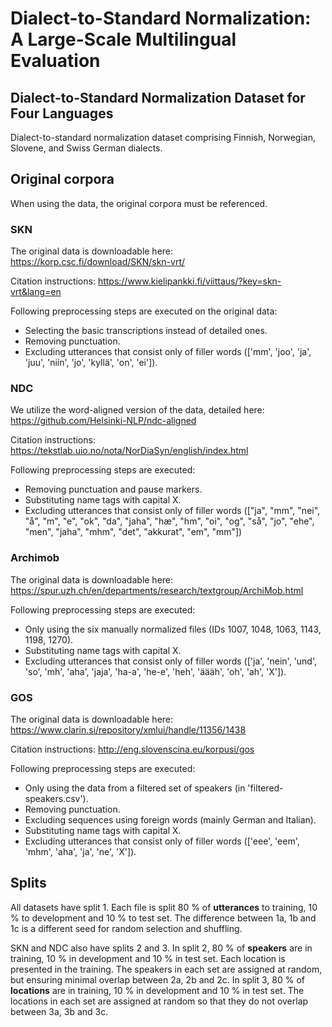 # Dialect-to-Standard Normalization: A Large-Scale Multilingual Evaluation

## Dialect-to-Standard Normalization Dataset for Four Languages

Dialect-to-standard normalization dataset comprising Finnish, Norwegian, Slovene, and Swiss German dialects.

## Original corpora
When using the data, the original corpora must be referenced.

### SKN
The original data is downloadable here: https://korp.csc.fi/download/SKN/skn-vrt/

Citation instructions: https://www.kielipankki.fi/viittaus/?key=skn-vrt&lang=en

Following preprocessing steps are executed on the original data:
- Selecting the basic transcriptions instead of detailed ones.
- Removing punctuation.
- Excluding utterances that consist only of filler words (['mm', 'joo', 'ja', 'juu', 'niin', 'jo', 'kyllä', 'on', 'ei']).

### NDC
We utilize the word-aligned version of the data, detailed here: https://github.com/Helsinki-NLP/ndc-aligned

Citation instructions: https://tekstlab.uio.no/nota/NorDiaSyn/english/index.html

Following preprocessing steps are executed:
- Removing punctuation and pause markers.
- Substituting name tags with capital X.
- Excluding utterances that consist only of filler words (["ja", "mm", "nei", "å", "m", "e", "ok", "da", "jaha", "hæ", "hm", "oi", "og", "så", "jo", "ehe", "men", "jaha", "mhm", "det", "akkurat", "em", "mm"])

### Archimob
The original data is downloadable here: https://spur.uzh.ch/en/departments/research/textgroup/ArchiMob.html

Following preprocessing steps are executed:
- Only using the six manually normalized files (IDs 1007, 1048, 1063, 1143, 1198, 1270).
- Substituting name tags with capital X.
- Excluding utterances that consist only of filler words (['ja', 'nein', 'und', 'so', 'mh', 'aha', 'jaja', 'ha-a', 'he-e', 'heh', 'äääh', 'oh', 'ah', 'X']).

### GOS
The original data is downloadable here: https://www.clarin.si/repository/xmlui/handle/11356/1438

Citation instructions: http://eng.slovenscina.eu/korpusi/gos

Following preprocessing steps are executed:
- Only using the data from a filtered set of speakers (in 'filtered-speakers.csv').
- Removing punctuation.
- Excluding sequences using foreign words (mainly German and Italian).
- Substituting name tags with capital X.
- Excluding utterances that consist only of filler words (['eee', 'eem', 'mhm', 'aha', 'ja', 'ne', 'X']).

## Splits
All datasets have split 1. Each file is split 80 % of **utterances** to training, 10 % to development and 10 % to test set. The difference between 1a, 1b and 1c is a different seed for random selection and shuffling.

SKN and NDC also have splits 2 and 3. 
In split 2, 80 % of **speakers** are in training, 10 % in development and 10 % in test set. Each location is presented in the training. The speakers in each set are assigned at random, but ensuring minimal overlap between 2a, 2b and 2c.
In split 3, 80 % of **locations** are in training, 10 % in development and 10 % in test set. The locations in each set are assigned at random so that they do not overlap between 3a, 3b and 3c.
